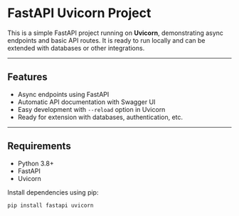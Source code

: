 # FastAPI Uvicorn Project

This is a simple FastAPI project running on **Uvicorn**, demonstrating async endpoints and basic API routes. It is ready to run locally and can be extended with databases or other integrations.

---

## **Features**
- Async endpoints using FastAPI
- Automatic API documentation with Swagger UI
- Easy development with `--reload` option in Uvicorn
- Ready for extension with databases, authentication, etc.

---

## **Requirements**
- Python 3.8+
- FastAPI
- Uvicorn

Install dependencies using pip:

```bash
pip install fastapi uvicorn
